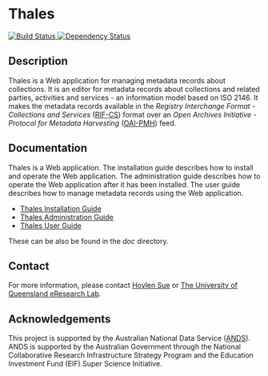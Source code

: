 Thales
======

[![Build Status](https://secure.travis-ci.org/uq-eresearch/thales.png)
](http://travis-ci.org/uq-eresearch/thales)
[![Dependency Status](https://gemnasium.com/uq-eresearch/thales.png)
](https://gemnasium.com/uq-eresearch/thales)

Description
-----------

Thales is a Web application for managing metadata records about
collections. It is an editor for metadata records about collections
and related parties, activities and services - an information model
based on ISO 2146. It makes the metadata records available in the
_Registry Interchange Format - Collections and Services_ ([RIF-CS][])
format over an _Open Archives Initiative - Protocol for Metadata
Harvesting_ ([OAI-PMH][]) feed.

[RIF-CS]: http://www.ands.org.au/resource/rif-cs.html "RIF-CS"
[OAI-PMH]: http://www.openarchives.org/OAI/openarchivesprotocol.html "OAI-PMH"

Documentation
-------------

Thales is a Web application. The installation guide describes how to
install and operate the Web application. The administration guide
describes how to operate the Web application after it has been
installed. The user guide describes how to manage metadata records
using the Web application.

- [Thales Installation Guide](/blob/master/doc/thales-install-guide.md)
- [Thales Administration Guide](/blob/master/doc/thales-admin-guide.md)
- [Thales User Guide](/blob/master/doc/thales-user-guide.md)

These can be also be found in the _doc_ directory.

Contact
-------

For more information, please contact [Hoylen Sue](mailto:h.sue@uq.edu.au)
or [The University of Queensland eResearch Lab](http://itee.uq.edu.au/~eresearch/).

Acknowledgements
----------------

This project is supported by the Australian National Data Service
([ANDS](http://www.ands.org.au/)). ANDS is supported by the Australian
Government through the National Collaborative Research Infrastructure
Strategy Program and the Education Investment Fund (EIF) Super Science
Initiative.
